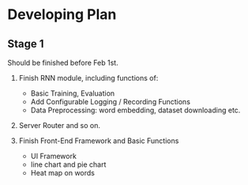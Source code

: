 # Developing Plan

## Stage 1

Should be finished before Feb 1st.

1. Finish RNN module, including functions of:

    * Basic Training, Evaluation
    * Add Configurable Logging / Recording Functions
    * Data Preprocessing: word embedding, dataset downloading etc.
    
2. Server Router and so on.

2. Finish Front-End Framework and Basic Functions

    * UI Framework
    * line chart and pie chart
    * Heat map on words